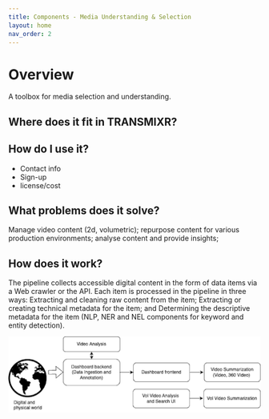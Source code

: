 ```yaml
---
title: Components - Media Understanding & Selection
layout: home
nav_order: 2
---
```


# Overview

A toolbox for media selection and understanding.

## Where does it fit in TRANSMIXR?

## How do I use it?
- Contact info
- Sign-up
- license/cost

## What problems does it solve?

Manage video content (2d, volumetric); 
repurpose content for various production environments; 
analyse content and provide insights;

## How does it work?

The pipeline collects accessible digital content in the form of data items via a Web crawler or the API. Each item is processed in the pipeline in three ways:
Extracting and cleaning raw content from the item;
Extracting or creating technical metadata for the item; and
Determining the descriptive metadata for the item (NLP, NER and NEL components for keyword and entity detection).



![image](../assets/images/media_selection/media-selection-overview.png)
